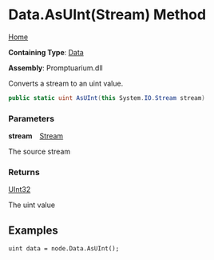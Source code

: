 # Data\.AsUInt\(Stream\) Method

[Home](../../../README.md)

**Containing Type**: [Data](../README.md)

**Assembly**: Promptuarium\.dll

  
Converts a stream to an uint value\.

```csharp
public static uint AsUInt(this System.IO.Stream stream)
```

### Parameters

**stream** &ensp; [Stream](https://docs.microsoft.com/en-us/dotnet/api/system.io.stream)

The source stream

### Returns

[UInt32](https://docs.microsoft.com/en-us/dotnet/api/system.uint32)

The uint value

## Examples

```
uint data = node.Data.AsUInt();
```

